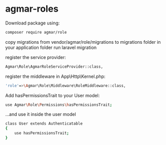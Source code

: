 # agmar-roles

Download package using:
```sh
composer require agmar/role
```
copy migrations from vendor/agmar/role/migrations to migrations folder in your application folder
run laravel migration

register the service provider:
```sh
Agmar\Role\AgmarRoleServiceProvider::class,
```
register the middleware in App\Http\Kernel.php:
```sh
'role'=>\Agmar\Role\Middleware\RoleMiddleware::class,
```

Add hasPermissionsTrait to your User model:
```sh
use Agmar\Role\Permissions\hasPermissionsTrait;
```

...and use it inside the user model
```sh
class User extends Authenticatable
{
    use hasPermissionsTrait;
}
```
